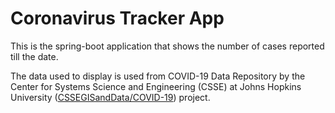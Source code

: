 # Coronavirus Tracker App

This is the spring-boot application that shows the number of cases reported till the date.

The data used to display is used from COVID-19 Data Repository by the Center for Systems Science and Engineering (CSSE) at Johns Hopkins University ([CSSEGISandData/COVID-19](https://github.com/CSSEGISandData/COVID-19)) project.
